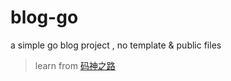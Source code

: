 # blog-go

a simple go blog project , no template & public files

> learn from [码神之路](https://www.bilibili.com/video/BV1VS4y1F7NM/)